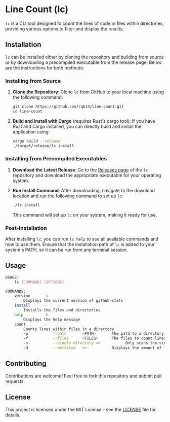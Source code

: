 # Line Count (lc)

`lc` is a CLI tool designed to count the lines of code in files within directories, providing various options to filter and display the results.

## Installation

`lc` can be installed either by cloning the repository and building from source or by downloading a precompiled executable from the release page. Below are the instructions for both methods:

### Installing from Source

1. **Clone the Repository**:
   Clone `lc` from GitHub to your local machine using the following command:

   ```bash
   git clone https://github.com/cqb13/line-count.git
   cd line-count
   ```

2. **Build and Install with Cargo** (requires Rust's cargo tool):
   If you have Rust and Cargo installed, you can directly build and install the application using:

   ```bash
   cargo build --release
   ./target/release/lc install
   ```

### Installing from Precompiled Executables

1. **Download the Latest Release**:
   Go to the [Releases page](https://github.com/cqb13/line-count/releases) of the `lc` repository and download the appropriate executable for your operating system.

2. **Run Install Command**:
   After downloading, navigate to the download location and run the following command to set up `lc`:

   ```bash
   ./lc install
   ```

   This command will set up `lc` on your system, making it ready for use.

### Post-Installation

After installing `lc`, you can run `lc help` to see all available commands and how to use them. Ensure that the installation path of `lc` is added to your system's PATH, so it can be run from any terminal session.

## Usage

```bash
USAGE:
    lc [COMMAND] [OPTIONS]

COMMANDS:
    version      -v
        Displays the current version of github-stats
    install      -
        Installs the files and directories
    help         -h
        Displays the help message
    count        -
        Counts lines within files in a directory
        -p           --path       <PATH>       The path to a directory or file to scan
        -f           --files      <FILES>      The files to count lines in (rs,py,java,etc...)
        -s           --single-directory <>           Only scans the single directory and wont scan child directories
        -d           --detailed   <>           Displays the amount of files of each type and the lines in each file type
```

## Contributing

Contributions are welcome! Feel free to fork this repository and submit pull requests.

## License

This project is licensed under the MIT License - see the [LICENSE](LICENSE) file for details.
